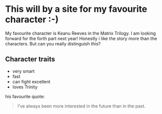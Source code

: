 # This will by a site for my favourite character :-)
My favourite character is Keanu Reeves in the Matrix Trilogy. I am looking forward for the forth part next year!
Honestly i like the story more than the characters. But can you really distinguish this?

## Character traits
* very smart
* fast
* can fight excellent
* loves Trinity

his favourite quote:
> I’ve always been more interested
> in the future than in the past.